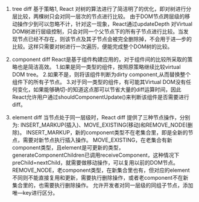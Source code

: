 <!-- https://blog.csdn.net/halations/article/details/109284050 -->


1) tree diff
基于策略1, React 对树的算法进行了简洁明了的优化，即对树进行分层比较，两棵树只会对同一层次的节点进行比较。
由于DOM节点跨层级的移动操作少到可以忽略不计，针对这一现象，React通过updateDepth 对Virtual DOM树进行层级控制，只会对同一个父节点下的所有子节点进行比较。当发现节点已经不存在，则该节点及其子节点会被完全删除掉，不会用于进—步的比较。这样只需要对树进行一次遍历，便能完成整个DOM树的比较。

2) component diff
React是基于组件构建应用的，对于组件间的比较所采取的策略也是简洁高效。
1.如果是同一类型的组件，按照原策略继续比较virtual DOM tree。
2.如果不是，则将该组件判断为dirty component,从而替换整个组件下的所有子节点。
3.对于同一类型的组件，有可能其Virtual DOM没有任何变化，如果能够确切-的知道这点那可以节省大量的diff运算时间，因此 React允许用户通过shouldComponentUpdate()来判断该组件是否需要进行diff。

3) element diff
当节点处于同一层级时，React diff 提供了三种节点操作，分别为: INSERT_MARKUP(插入)、MOVE_EXISTING(移动)和REMOVE_NODE(删除)。
INSERT_MARKUP，新的component类型不在老集合里，即是全新的节点，需要对新节点执行插入操作。
MOVE_EXISTING，在老集合有新component类型，且element是可更新的类型，
generateComponentChildren已调用receiveComponent，这种情况下
preChild=nextChild，就需要做移动操作，可以复用以前的DOM节点。
REMOVE_NODE，老component类型，在新集合里也有，但对应的element 不同则不能直接复用和更新，需要执行删除操作，或者老component不在新集合里的，也需要执行删除操作。
允许开发者对同一层级的同组子节点，添加唯—key进行区分。